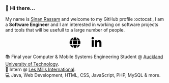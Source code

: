 ### :wave: Hi there...

My name is [Sinan Rassam](https://sinanrassam.github.io) and welcome to my GitHub profile :octocat:, I am a **Software Engineer** and I am interested in working on software projects and tools that will be usefull to a large number of people.

<p align="center">
  <a href="https://sinanrassam.github.io" target="_blank"><img height="35" src="assets/globe.svg"></a>&nbsp;&nbsp;&nbsp;&nbsp;&nbsp;&nbsp;&nbsp;&nbsp;
  <a href="https://www.linkedin.com/in/sinanrassam/" target="_blank"><img height="35" src="assets/linkedin.svg"></a>
</p>

:books: Final year Computer & Mobile Systems Engineering Student @ [Auckland University of Technology](https://aut.ac.nz).<br />
:briefcase: Intern @ [Les Mills International](https://www.lesmills.com/).<br />
:computer: Java, Web Development, HTML, CSS, JavaScript, PHP, MySQL & more.<br />

<!--
**sinanrassam/sinanrassam** is a ✨ _special_ ✨ repository because its `README.md` (this file) appears on your GitHub profile.

Here are some ideas to get you started:

- 🔭 I’m currently working on ...
- 🌱 I’m currently learning ...
- 👯 I’m looking to collaborate on ...
- 🤔 I’m looking for help with ...
- 💬 Ask me about ...
- 📫 How to reach me: ...
- 😄 Pronouns: ...
- ⚡ Fun fact: ...
-->
